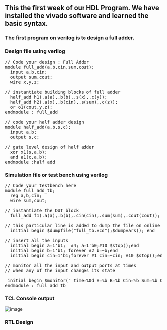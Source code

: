## This the first week of our HDL Program. We have installed the vivado software and learned the basic syntax.
### The first program on verilog is to design a full adder. 
### Design file using verilog
<pre>
// Code your design : Full Adder
module full_add(a,b,cin,sum,cout);
  input a,b,cin;
  output sum,cout;
  wire x,y,z;
 
// instantiate building blocks of full adder 
  half_add h1(.a(a),.b(b),.s(x),.c(y));
  half_add h2(.a(x),.b(cin),.s(sum),.c(z));
  or o1(cout,y,z);
endmodule : full_add

// code your half adder design             
module half_add(a,b,s,c); 
  input a,b;
  output s,c;
 
// gate level design of half adder  
  xor x1(s,a,b);
  and a1(c,a,b);
endmodule :half_add
</pre>
### Simulation file or test bench using verilog
<pre>
// Code your testbench here
module full_add_tb;
  reg a,b,cin;
  wire sum,cout;
 
// instantiate the DUT block  
  full_add f1(.a(a),.b(b),.cin(cin),.sum(sum),.cout(cout));
 
// this particular line is added to dump the file on online simulator
  initial begin $dumpfile("full_tb.vcd");$dumpvars(); end

// insert all the inputs 
  initial begin a=1'b1;  #4; a=1'b0;#10 $stop();end
  initial begin b=1'b1; forever #2 b=~b;end
  initial begin cin=1'b1;forever #1 cin=~cin; #10 $stop();end

// monitor all the input and output ports at times 
// when any of the input changes its state

 initial begin $monitor(" time=%0d A=%b B=%b Cin=%b Sum=%b Cout=%b",$time,a,b,cin,sum,cout);end
endmodule : full_add_tb
</pre>
### TCL Console output

![image](https://user-images.githubusercontent.com/100028556/197371735-bb2a8265-5a20-4142-8f19-d0a724f15297.png)

### RTL Design


